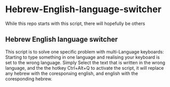 # Hebrew-English-language-switcher
While this repo starts with this script, there will hopefully be others 

## Hebrew English language switcher
This script is to solve one specific problem with multi-Language keyboards: Starting to type something in one language and realising your keyboard is set to the wrong language.
Simply Select the text that is written in the wrong language, and the the hotkey Ctrl+Alt+Q to activate the script, it will replace any hebrew with the coresponגing english, and english with the coresponding hebrew.

